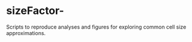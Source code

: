 # sizeFactor-
Scripts to reproduce analyses and figures for exploring common cell size approximations. 

